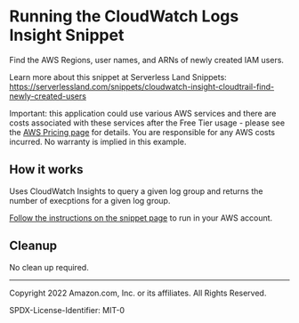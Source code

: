 # Running the CloudWatch Logs Insight Snippet

Find the AWS Regions, user names, and ARNs of newly created IAM users.

Learn more about this snippet at Serverless Land Snippets: https://serverlessland.com/snippets/cloudwatch-insight-cloudtrail-find-newly-created-users

Important: this application could use various AWS services and there are costs associated with these services after the Free Tier usage - please see the [AWS Pricing page](https://aws.amazon.com/pricing/) for details. You are responsible for any AWS costs incurred. No warranty is implied in this example.

## How it works

Uses CloudWatch Insights to query a given log group and returns the number of execptions for a given log group.

[Follow the instructions on the snippet page](https://serverlessland.com/snippets/cloudwatch-insight-cloudtrail-find-newly-created-users) to run in your AWS account.


## Cleanup

No clean up required.

---

Copyright 2022 Amazon.com, Inc. or its affiliates. All Rights Reserved.

SPDX-License-Identifier: MIT-0
